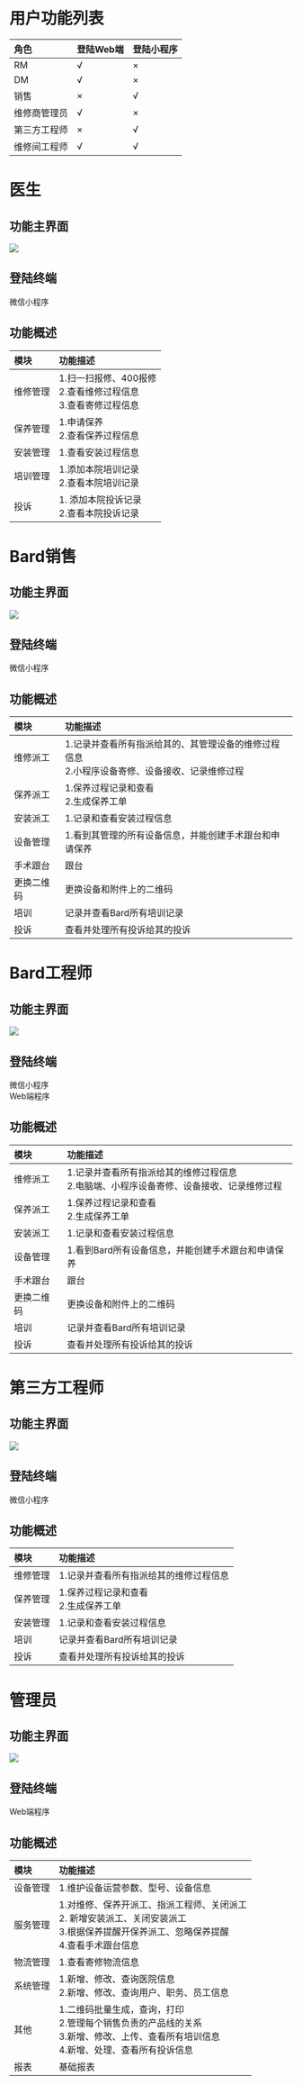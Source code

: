 # 用户功能列表

| 角色 | 登陆Web端 | 登陆小程序 |
| :--- | :--- | :--- |
| RM | √ | × |
| DM | √ | × |
| 销售 | × | √ |
| 维修商管理员 | √ | × |
| 第三方工程师 | × | √ |
| 维修间工程师 | √ | √ |
# 医生

## 功能主界面

![](/assets/未命名1527238739.png)

## 登陆终端

微信小程序

## 功能概述

| 模块 | 功能描述 |
| :--- | :--- |
| 维修管理 |  1.扫一扫报修、400报修<br>2.查看维修过程信息<br>3.查看寄修过程信息|
| 保养管理 | 1.申请保养<br>2.查看保养过程信息 |
| 安装管理 |1.查看安装过程信息  |
| 培训管理 | 1.添加本院培训记录<br>2.查看本院培训记录 |
| 投诉 |  1. 添加本院投诉记录<br>2.查看本院投诉记录|

# Bard销售

## 功能主界面

![](/assets/未命名1527239130.png)

## 登陆终端

微信小程序

## 功能概述
| 模块 | 功能描述 |
| :--- | :--- |
| 维修派工 |  1.记录并查看所有指派给其的、其管理设备的维修过程信息<br>2.小程序设备寄修、设备接收、记录维修过程<br>|
| 保养派工 | 1.保养过程记录和查看<br>2.生成保养工单 |
| 安装派工 |1.记录和查看安装过程信息  |
| 设备管理 | 1.看到其管理的所有设备信息，并能创建手术跟台和申请保养 |
| 手术跟台 | 跟台 |
| 更换二维码 |  更换设备和附件上的二维码|
| 培训| 记录并查看Bard所有培训记录 |
| 投诉 | 查看并处理所有投诉给其的投诉 |


# Bard工程师

## 功能主界面

![](/assets/未命名1527239130.png)

## 登陆终端

微信小程序  
Web端程序

## 功能概述
| 模块 | 功能描述 |
| :--- | :--- |
| 维修派工 |  1.记录并查看所有指派给其的维修过程信息<br>2.电脑端、小程序设备寄修、设备接收、记录维修过程<br>|
| 保养派工 | 1.保养过程记录和查看<br>2.生成保养工单 |
| 安装派工 |1.记录和查看安装过程信息  |
| 设备管理 | 1.看到Bard所有设备信息，并能创建手术跟台和申请保养 |
| 手术跟台 | 跟台 |
| 更换二维码 |  更换设备和附件上的二维码|
| 培训| 记录并查看Bard所有培训记录 |
| 投诉 | 查看并处理所有投诉给其的投诉 |

# 第三方工程师

## 功能主界面

![](/assets/未命名1527493291.png)

## 登陆终端

微信小程序

## 功能概述
| 模块 | 功能描述 |
| :--- | :--- |
| 维修管理 |  1.记录并查看所有指派给其的维修过程信息<br>|
| 保养管理 | 1.保养过程记录和查看<br>2.生成保养工单 |
| 安装管理 |1.记录和查看安装过程信息  |
| 培训| 记录并查看Bard所有培训记录 |
| 投诉 | 查看并处理所有投诉给其的投诉 |



# 管理员

## 功能主界面

![](/assets/未命名1527493662.png)

## 登陆终端

Web端程序

## 功能概述
| 模块 | 功能描述 |
| :--- | :--- |
| 设备管理 |  1.维护设备运营参数、型号、设备信息<br>|
| 服务管理 | 1.对维修、保养开派工、指派工程师、关闭派工<br>2. 新增安装派工、关闭安装派工<br>3.根据保养提醒开保养派工、忽略保养提醒 <br>4.查看手术跟台信息 |
| 物流管理 |1.查看寄修物流信息  |
| 系统管理| 1.新增、修改、查询医院信息<br>2.新增、修改、查询用户、职务、员工信息|
| 其他 | 1.二维码批量生成，查询，打印<br>2.管理每个销售负责的产品线的关系<br>3.新增、修改、上传、查看所有培训信息<br>4.新增、处理、查看所有投诉信息 |
| 报表 | 基础报表 |








